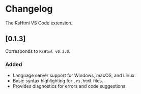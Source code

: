 # Changelog

The RsHtml VS Code extension.

## [0.1.3]

Corresponds to `RsHtml v0.3.0`.

### Added

- Language server support for Windows, macOS, and Linux.
- Basic syntax highlighting for `.rs.html` files.
- Provides diagnostics for errors and code suggestions.
